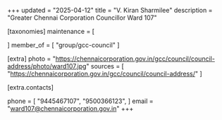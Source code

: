 +++
updated = "2025-04-12"
title = "V. Kiran Sharmilee"
description = "Greater Chennai Corporation Councillor Ward 107"

[taxonomies]
maintenance = [

]
member_of = [
    "group/gcc-council"
]

[extra]
photo = "https://chennaicorporation.gov.in/gcc/council/council-address/photo/ward107.jpg"
sources = [
    "https://chennaicorporation.gov.in/gcc/council/council-address/"
]

[extra.contacts]

phone = [
    "9445467107",
    "9500366123",
    ]
email = "ward107@chennaicorporation.gov.in"
+++